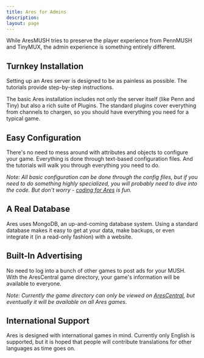 ```yaml
---
title: Ares for Admins
description:
layout: page
---
```


While AresMUSH tries to preserve the player experience from PennMUSH and TinyMUX, the admin experience is something entirely different.

## Turnkey Installation
Setting up an Ares server is designed to be as painless as possible. The tutorials provide step-by-step instructions.

The basic Ares installation includes not only the server itself (like Penn and Tiny) but also a rich suite of Plugins. The standard plugins cover everything from channels to chargen, so you should have everything you need for a typical game.

## Easy Configuration

There's no need to mess around with attributes and objects to configure your game.  Everything is done through text-based configuration files.  And the tutorials will walk you through everything you need to do.

_Note: All basic configuration can be done through the config files, but if you need to do something highly specialized, you will probably need to dive into the code.  But don't worry - [coding for Ares](/features/ares-for-coders) is fun._

## A Real Database
Ares uses MongoDB, an up-and-coming database system. Using a standard database makes it easy to get at your data, make backups, or even integrate it (in a read-only fashion) with a website.

## Built-In Advertising
No need to log into a bunch of other games to post ads for your MUSH.  With the AresCentral game directory, your game's information will be available to everyone.  

_Note: Currently the game directory can only be viewed on [AresCentral](/arescentral), but eventually it will be available on all Ares games._

## International Support
Ares is designed with international games in mind. Currently only English is supported, but it is hoped that people will contribute translations for other languages as time goes on.